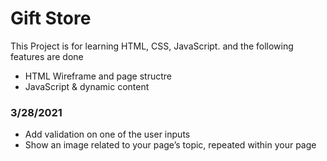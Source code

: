 # Gift Store

This Project is for learning HTML, CSS, JavaScript. and the following features are done

- HTML Wireframe and page structre
- JavaScript & dynamic content

### 3/28/2021
 - Add validation on one of the user inputs
 - Show an image related to your page’s topic, repeated within your page
 

